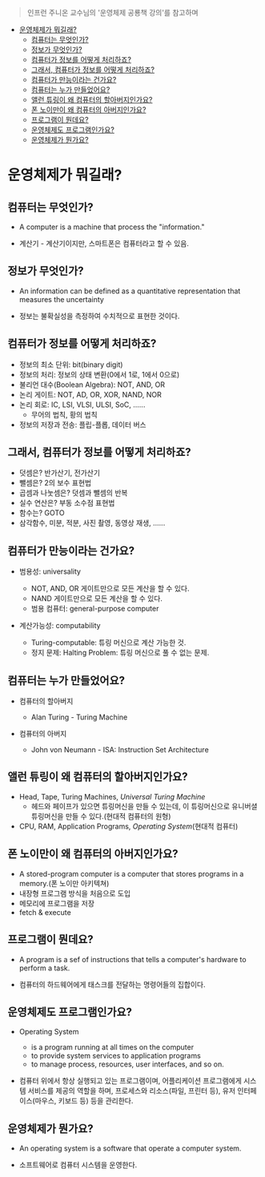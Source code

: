> 인프런 주니온 교수님의 '운영체제 공룡책 강의'를 참고하며

- [운영체제가 뭐길래?](#운영체제가-뭐길래)
  - [컴퓨터는 무엇인가?](#컴퓨터는-무엇인가)
  - [정보가 무엇인가?](#정보가-무엇인가)
  - [컴퓨터가 정보를 어떻게 처리하죠?](#컴퓨터가-정보를-어떻게-처리하죠)
  - [그래서, 컴퓨터가 정보를 어떻게 처리하죠?](#그래서-컴퓨터가-정보를-어떻게-처리하죠)
  - [컴퓨터가 만능이라는 건가요?](#컴퓨터가-만능이라는-건가요)
  - [컴퓨터는 누가 만들었어요?](#컴퓨터는-누가-만들었어요)
  - [앨런 튜링이 왜 컴퓨터의 할아버지인가요?](#앨런-튜링이-왜-컴퓨터의-할아버지인가요)
  - [폰 노이만이 왜 컴퓨터의 아버지인가요?](#폰-노이만이-왜-컴퓨터의-아버지인가요)
  - [프로그램이 뭔데요?](#프로그램이-뭔데요)
  - [운영체제도 프로그램인가요?](#운영체제도-프로그램인가요)
  - [운영체제가 뭔가요?](#운영체제가-뭔가요)

# 운영체제가 뭐길래?

## 컴퓨터는 무엇인가?

* A computer is a machine that process the "information."

* 계산기 - 계산기이지만, 스마트폰은 컴퓨터라고 할 수 있음.

## 정보가 무엇인가?

* An information can be defined as a quantitative representation that measures the uncertainty

* 정보는 불확실성을 측정하여 수치적으로 표현한 것이다.

## 컴퓨터가 정보를 어떻게 처리하죠?

* 정보의 최소 단위: bit(binary digit)
* 정보의 처리: 정보의 상태 변환(0에서 1로, 1에서 0으로)
* 불리언 대수(Boolean Algebra): NOT, AND, OR
* 논리 게이트: NOT, AD, OR, XOR, NAND, NOR
* 논리 회로: IC, LSI, VLSI, ULSI, SoC, ......
  - 무어의 법칙, 황의 법칙
* 정보의 저장과 전송: 플립-플롭, 데이터 버스

## 그래서, 컴퓨터가 정보를 어떻게 처리하죠?

* 덧셈은? 반가산기, 전가산기
* 뺄셈은? 2의 보수 표현법
* 곱셈과 나눗셈은? 덧셈과 뺄셈의 반복
* 실수 연산은? 부동 소수점 표현법
* 함수는? GOTO
* 삼각함수, 미분, 적분, 사진 촬영, 동영상 재생, ......

## 컴퓨터가 만능이라는 건가요?

* 범용성: universality
  - NOT, AND, OR 게이트만으로 모든 계산을 할 수 있다.
  - NAND 게이트만으로 모든 계산을 할 수 있다.
  - 범용 컴퓨터: general-purpose computer

* 계산가능성: computability
  - Turing-computable: 튜링 머신으로 계산 가능한 것.
  - 정지 문제: Halting Problem: 튜링 머신으로 풀 수 없는 문제.

## 컴퓨터는 누가 만들었어요?

* 컴퓨터의 할아버지
  - Alan Turing - Turing Machine

* 컴퓨터의 아버지
  - John von Neumann - ISA: Instruction Set Architecture
  
## 앨런 튜링이 왜 컴퓨터의 할아버지인가요?

* Head, Tape, Turing Machines, *Universal Turing Machine*
  - 헤드와 페이프가 있으면 튜링머신을 만들 수 있는데, 이 튜링머신으로 유니버셜 튜링머신을 만들 수 있다.(현대적 컴퓨터의 원형)
* CPU, RAM, Application Programs, *Operating System*(현대적 컴퓨터)

## 폰 노이만이 왜 컴퓨터의 아버지인가요?

* A stored-program computer is a computer that stores programs in a memory.(폰 노이만 아키텍쳐)
* 내장형 프로그램 방식을 처음으로 도입
* 메모리에 프로그램을 저장
* fetch & execute

## 프로그램이 뭔데요?

* A program is a sef of instructions that tells a computer's hardware to perform a task.

* 컴퓨터의 하드웨어에게 태스크를 전달하는 명령어들의 집합이다.

## 운영체제도 프로그램인가요?

* Operating System
  - is a program running at all times on the computer
  - to provide system services to application programs
  - to manage process, resources, user interfaces, and so on.

* 컴퓨터 위에서 항상 실행되고 있는 프로그램이며, 어플리케이션 프로그램에게 시스템 서비스를 제공의 역할을 하며, 프로세스와 리소스(파일, 프린터 등), 유저 인터페이스(마우스, 키보드 등) 등을 관리한다.

## 운영체제가 뭔가요?

* An operating system is a software that operate a computer system.

* 소프트웨어로 컴퓨터 시스템을 운영한다.